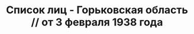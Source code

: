 ---
title: Список лиц - Горьковская область // от 3 февраля 1938 года
description: РГАСПИ, ф.17, оп.171, дело 414, лист 351
images:
- /disk/pictures/v06/17-171-414-351.jpg
- /disk/pictures/v06/17-171-414-352.jpg
- /disk/pictures/v06/17-171-414-353.jpg
- /disk/pictures/v06/17-171-414-354.jpg
---